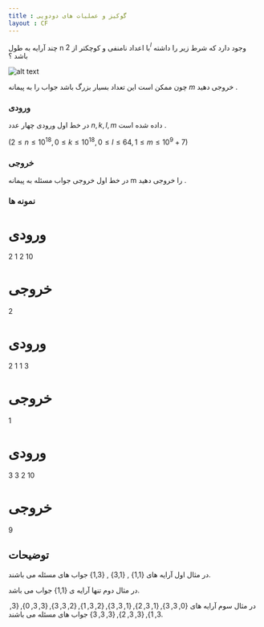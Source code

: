 ```yaml
---
title : گوکیز و عملیات های دودویی
layout : CF
---
```

چند آرایه به طول 
n
با اعداد نامنفی و کوچکتر از 
$2^l$
وجود دارد که شرط زیر را داشته باشد
؟

![alt text](https://codeforces.com/predownloaded/22/4b/224b1cd10465309194a1e50c8a920caf9c8b4451.png)

چون ممکن است این تعداد بسیار بزرگ باشد جواب را به پیمانه
$m$
خروجی دهید
.

### ورودی 

در خط اول ورودی چهار عدد 
$n,k,l,m$
داده شده است
.

$(2 \le n \le 10^{18}, 0 \le k \le 10^{18}, 0 \le l \le 64, 1 \le m \le 10^9 + 7)$

### خروجی
در خط اول خروجی جواب مسئله به پیمانه
m
را خروجی دهید
.

### نمونه ها

# ورودی
  2 1 2 10
# خروجی
  2

# ورودی
  2 1 1 3
# خروجی
  1

# ورودی
  3 3 2 10
# خروجی
  9

## توضیحات

در مثال اول آرایه های
{1,1} , {3,1} , {1,3}
جواب های مسئله می باشند.

در مثال دوم تنها آرایه ی 
{1,1}
جواب می باشد.

در مثال سوم آرایه های 
{0, 3, 3}, {1, 3, 2}, {1, 3, 3}, {2, 3, 1}, {2, 3, 3}, {3, 3, 0}, {3, 3, 1}, {3, 3, 2}, {3, 3, 3}
جواب های مسئله می باشند.

